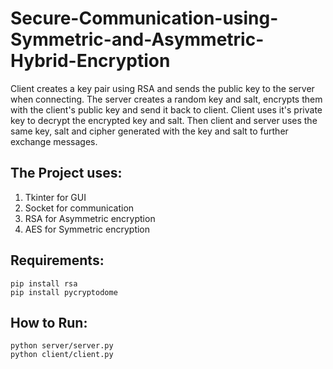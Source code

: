 # Secure-Communication-using-Symmetric-and-Asymmetric-Hybrid-Encryption

Client creates a key pair using RSA and sends the public key to the server when connecting.
The server creates a random key and salt, encrypts them with the client's public key and send it back to client.
Client uses it's private key to decrypt the encrypted key and salt. Then client and server uses the same key, salt and cipher generated with the key and salt to further exchange messages.

## The Project uses:
1) Tkinter for GUI
2) Socket for communication
3) RSA for Asymmetric encryption
4) AES for Symmetric encryption

## Requirements:
```
pip install rsa
pip install pycryptodome
```
## How to Run:
```
python server/server.py
python client/client.py
```